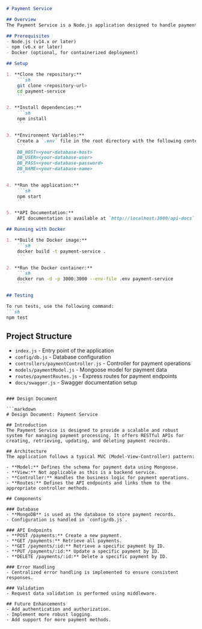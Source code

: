 ```markdown
# Payment Service

## Overview
The Payment Service is a Node.js application designed to handle payment processing. It exposes RESTful APIs for creating and managing payments.

## Prerequisites
- Node.js (v14.x or later)
- npm (v6.x or later)
- Docker (optional, for containerized deployment)

## Setup

1. **Clone the repository:**
    ```sh
    git clone <repository-url>
    cd payment-service
    ```

2. **Install dependencies:**
    ```sh
    npm install
    ```

3. **Environment Variables:**
    Create a `.env` file in the root directory with the following content:
    ```
    DB_HOST=<your-database-host>
    DB_USER=<your-database-user>
    DB_PASS=<your-database-password>
    DB_NAME=<your-database-name>
    ```

4. **Run the application:**
    ```sh
    npm start
    ```

5. **API Documentation:**
    API documentation is available at `http://localhost:3000/api-docs` when the server is running.

## Running with Docker

1. **Build the Docker image:**
    ```sh
    docker build -t payment-service .
    ```

2. **Run the Docker container:**
    ```sh
    docker run -d -p 3000:3000 --env-file .env payment-service
    ```

## Testing

To run tests, use the following command:
```sh
npm test
```

## Project Structure

- `index.js` - Entry point of the application
- `config/db.js` - Database configuration
- `controllers/paymentController.js` - Controller for payment operations
- `models/paymentModel.js` - Mongoose model for payment data
- `routes/paymentRoutes.js` - Express routes for payment endpoints
- `docs/swagger.js` - Swagger documentation setup
```

### Design Document

```markdown
# Design Document: Payment Service

## Introduction
The Payment Service is designed to provide a scalable and robust system for managing payment processing. It offers RESTful APIs for creating, retrieving, updating, and deleting payment records.

## Architecture
The application follows a typical MVC (Model-View-Controller) pattern:

- **Model:** Defines the schema for payment data using Mongoose.
- **View:** Not applicable as this is a backend service.
- **Controller:** Handles the business logic for payment operations.
- **Routes:** Defines the API endpoints and links them to the appropriate controller methods.

## Components

### Database
- **MongoDB** is used as the database to store payment records.
- Configuration is handled in `config/db.js`.

### API Endpoints
- **POST /payments:** Create a new payment.
- **GET /payments:** Retrieve all payments.
- **GET /payments/:id:** Retrieve a specific payment by ID.
- **PUT /payments/:id:** Update a specific payment by ID.
- **DELETE /payments/:id:** Delete a specific payment by ID.

### Error Handling
- Centralized error handling is implemented to ensure consistent responses.

### Validation
- Request data validation is performed using middleware.

## Future Enhancements
- Add authentication and authorization.
- Implement more robust logging.
- Add support for more payment methods.
```
